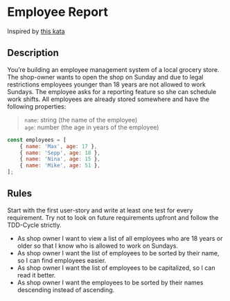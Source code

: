 # Employee Report

Inspired by [this kata](https://codingdojo.org/kata/Employee-Report/)

## Description

You’re building an employee management system of a local grocery store. The shop-owner wants to open the shop on Sunday and due to legal restrictions employees younger than 18 years are not allowed to work Sundays. The employee asks for a reporting feature so she can schedule work shifts. All employees are already stored somewhere and have the following properties:

>`name`: string (the name of the employee) 
> <br/>
>`age`: number (the age in years of the employee)

```javascript
const employees = [
    { name: 'Max', age: 17 },
    { name: 'Sepp', age: 18 },
    { name: 'Nina', age: 15 },
    { name: 'Mike', age: 51 },
];
```

## Rules

Start with the first user-story and write at least one test for every requirement. Try not to look on future requirements upfront and follow the TDD-Cycle strictly.

- As shop owner I want to view a list of all employees who are 18 years or older so that I know who is allowed to work on Sundays.
- As shop owner I want the list of employees to be sorted by their name, so I can find employees easier.
- As shop owner I want the list of employees to be capitalized, so I can read it better.
- As shop owner I want the employees to be sorted by their names descending instead of ascending.